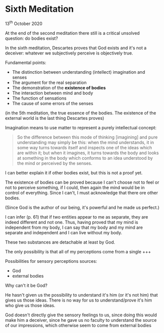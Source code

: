 ---
---

# Sixth Meditation

<p class="date">13<sup>th</sup> October 2020</p>

At the end of the second meditation there still is a critical unsolved question: do bodies exist?

In the sixth meditation, Descartes proves that God exists and it's not a deceiver: whatever we subjectively perceive is objectively true.

Fundamental points:
- The distinction between understanding (intellect) imagination and senses
- The argument for the real separation
- The demonstration of the **existence of bodies**
- The interaction between mind and body
- The function of sensations
- The cause of some errors of the senses

(in the 5th meditation, the true essence of the bodies. The existence of the external world is the last thing Descartes proves)

 Imagination means to use matter to represent a purely intellectual concept:
 
 > So the difference between this mode of thinking [imagining] and pure understanding may simply be this: when the mind understands, it in some way turns towards itself and inspects one of the ideas which are within it; but when it imagines, it turns towards the body and looks at something in the body which conforms to an idea understood by the mind or perceived by the senses.
 
 I can better explain it if other bodies exist, but this is not a proof yet.
 
 The existence of bodies can be proved because I can't choose not to feel or not to perceive something, if I could, then again the mind would be in control of everything. Since I can't, I must acknowledge that there ore other bodies.
 
 (Since God is the author of our being, it's powerful and he made us perfect.)
 
 I can infer (p. 61) that if two entities appear to me as separate, they are indeed different and not one. Thus, having proved that my mind is independent from my body, I can say that my body and my mind are separate and independent and I can live without my body.
 
 These two substances are detachable at least by God.
 
 The only possibility is that all of my perceptions come from a single +++
 
 Possibilities for sensory perceptions sources:
 
 - God
 - external bodies

Why can't it be God?

He hasn't given us the possibility to understand it's him (or it's not him) that gives us those ideas. There is no way for us to understand/prove it's him who give us those ideas.
 
 God doesn't directly give the sensory feelings to us, since doing this would make him a deceiver, since he gave us no faculty to understand the source of our impressions, which otherwise seem to come from external bodies